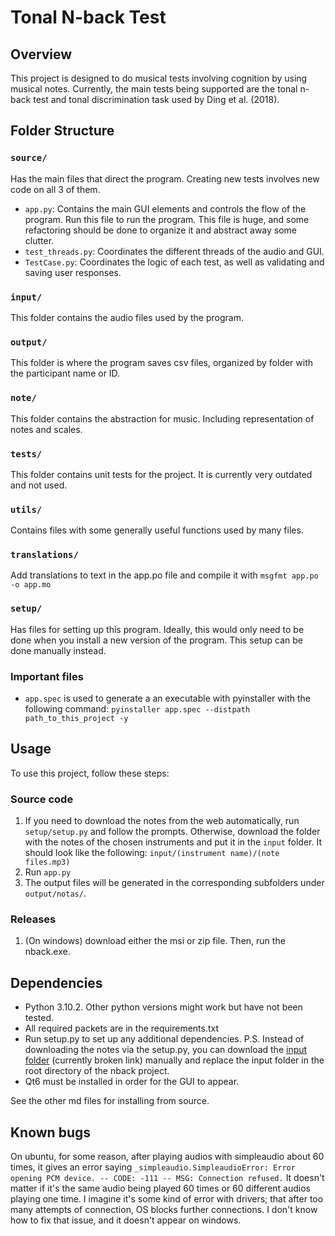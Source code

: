 
# Tonal N-back Test

## Overview

This project is designed to do musical tests involving cognition by using musical notes. Currently, the main tests being supported are the tonal n-back test and tonal discrimination task used by Ding et al. (2018).

## Folder Structure

### `source/`

Has the main files that direct the program. Creating new tests involves new code on all 3 of them.
- `app.py`: Contains the main GUI elements and controls the flow of the program. Run this file to run the program. This file is huge, and some refactoring should be done to organize it and abstract away some clutter.
- `test_threads.py`: Coordinates the different threads of the audio and GUI.
- `TestCase.py`: Coordinates the logic of each test, as well as validating and saving user responses.

### `input/`

This folder contains the audio files used by the program.

### `output/`

This folder is where the program saves csv files, organized by folder with the participant name or ID.

### `note/`

This folder contains the abstraction for music. Including representation of notes and scales.

### `tests/`

This folder contains unit tests for the project. It is currently very outdated and not used.

### `utils/`

Contains files with some generally useful functions used by many files.

### `translations/`

Add translations to text in the app.po file and compile it with `msgfmt app.po -o app.mo`

### `setup/`

Has files for setting up this program. Ideally, this would only need to be done when you install a new version of the program. This setup can be done manually instead.

### Important files

- `app.spec` is used to generate a an executable with pyinstaller with the following command:
`pyinstaller app.spec --distpath path_to_this_project -y`

## Usage

To use this project, follow these steps:

### Source code
1. If you need to download the notes from the web automatically, run `setup/setup.py` and follow the prompts. Otherwise, download the folder with the notes of the chosen instruments and put it in the `input` folder. It should look like the following: `input/(instrument name)/(note files.mp3)`
2. Run `app.py`
3. The output files will be generated in the corresponding subfolders under `output/notas/`.

### Releases
1. (On windows) download either the msi or zip file. Then, run the nback.exe.

## Dependencies
- Python 3.10.2. Other python versions might work but have not been tested.
- All required packets are in the requirements.txt
- Run setup.py to set up any additional dependencies. P.S. Instead of downloading the notes via the setup.py, you can download the [input folder](https://drive.google.com/drive/folders/1dyTLTZEUYfk57huIfTOyHlUBbYFb62Tn?usp=share_link) (currently broken link) manually and replace the input folder in the root directory of the nback project.
- Qt6 must be installed in order for the GUI to appear.

See the other md files for installing from source.

## Known bugs
On ubuntu, for some reason, after playing audios with simpleaudio about 60 times, it gives an error saying `_simpleaudio.SimpleaudioError: Error opening PCM device. -- CODE: -111 -- MSG: Connection refused.` It doesn't matter if it's the same audio being played 60 times or 60 different audios playing one time. I imagine it's some kind of error with drivers; that after too many attempts of connection, OS blocks further connections. I don't know how to fix that issue, and it doesn't appear on windows.